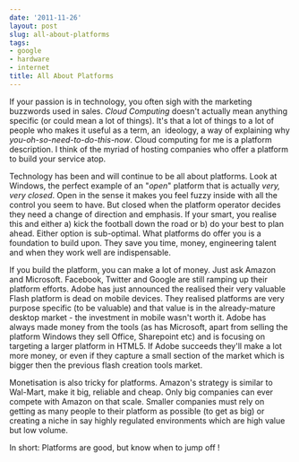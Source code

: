 ```yaml
---
date: '2011-11-26'
layout: post
slug: all-about-platforms
tags:
- google
- hardware
- internet
title: All About Platforms
---
```


If your passion is in technology, you often sigh with the marketing buzzwords used in sales. 
<em>Cloud Computing</em> doesn't actually mean anything specific (or could mean a lot of 
things). It's that a lot of things to a lot of people who makes it useful as a term, an 
ideology, a way of explaining why <em>you-oh-so-need-to-do-this-now</em>. Cloud computing 
for me is a platform description. I think of the myriad of hosting companies who offer 
a platform to build your service atop.

Technology has been and will continue to be all about platforms. Look at Windows, the 
perfect example of an "<em>open</em>" platform that is actually <em>very, very closed</em>. 
Open in the sense it makes you feel fuzzy inside with all the control you seem to have. 
But closed when the platform operator decides they need a change of direction and 
emphasis. If your smart, you realise this and either a) kick the football down the 
road or b) do your best to plan ahead. Either option is sub-optimal. What platforms 
do offer you is a foundation to build upon. They save you time, money, engineering 
talent and when they work well are indispensable.

If you build the platform, you can make a lot of money. Just ask Amazon and Microsoft. 
Facebook, Twitter and Google are still ramping up their platform efforts. Adobe has 
just announced the realised their very valuable Flash platform is dead on mobile devices. 
They realised platforms are very purpose specific (to be valuable) and that value is in 
the already-mature desktop market - the investment in mobile wasn't worth it. Adobe 
has always made money from the tools (as has Microsoft, apart from selling the 
platform Windows they sell Office, Sharepoint etc) and is focusing on targeting a 
larger platform in HTML5. If Adobe succeeds they'll make a lot more money, or even 
if they capture a small section of the market which is bigger then the previous 
flash creation tools market.

Monetisation is also tricky for platforms. Amazon's strategy is similar to Wal-Mart, 
make it big, reliable and cheap. Only big companies can ever compete with Amazon on 
that scale. Smaller companies must rely on getting as many people to their platform 
as possible (to get as big) or creating a niche in say highly regulated environments 
which are high value but low volume.

In short: Platforms are good, but know when to jump off !